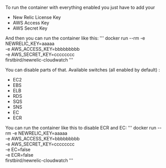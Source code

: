 
To run the container with everything enabled you just have to add your
* New Relic License Key
* AWS Access Key
* AWS Secret Key

And then you can run the container like this:
'''
docker run --rm -e NEWRELIC_KEY=aaaaa \
            -e AWS_ACCESS_KEY=bbbbbbbbb \
            -e AWS_SECRET_KEY=cccccccc \
            firstbird/newrelic-cloudwatch
'''


You can disable parts of that. Available switches (all enabled by default) :
* EC2
* EBS
* ELB
* RDS
* SQS
* SNS
* EC
* ECR


You can run the container like this to disable ECR and EC:
'''
docker run --rm -e NEWRELIC_KEY=aaaaa \
            -e AWS_ACCESS_KEY=bbbbbbbbb \
            -e AWS_SECRET_KEY=cccccccc \
            -e EC=false \
            -e ECR=false \
            firstbird/newrelic-cloudwatch
'''
